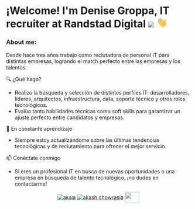 # ¡Welcome! <b> I'm Denise Groppa, IT recruiter at Randstad Digital </b>  <img src="https://images.emojiterra.com/google/noto-emoji/unicode-15/animated/1f680.gif" width="30px">  <img src="https://github.com/ABSphreak/ABSphreak/blob/master/gifs/Hi.gif" width="30px">


### About me:
Desde hace tres años trabajo como reclutadora de personal IT para distintas empresas, logrando el match perfecto entre las empresas y los talentos 

🔍 ¿Qué hago?

- Realizo la búsqueda y selección de distintos perfiles IT: desarrolladores, líderes, arquitectos, infraestructura, data, soporte técnico y otros roles tecnológicos.
- Evalúo tanto habilidades técnicas como soft skills para garantizar un ajuste perfecto entre candidatos y empresas.

🌱 En constante aprendizaje

- Siempre estoy actualizándome sobre las últimas tendencias tecnológicas y de reclutamiento para ofrecer el mejor servicio.

📫 Conéctate conmigo

- Si eres un profesional IT en busca de nuevas oportunidades o una empresa en búsqueda de talento tecnológico, ¡no dudes en contactarme!
<p align="center">
<a href="https://www.linkedin.com/in/denise-groppa/" target="blank"><img align="center" src="https://cdn.jsdelivr.net/npm/simple-icons@3.0.1/icons/linkedin.svg" alt="aksia" height="30" width="40" /></a>
<a href="https://www.facebook.com/denisegroppa/" target="blank"><img align="center" src="https://cdn.jsdelivr.net/npm/simple-icons@3.0.1/icons/facebook.svg" alt="akash chowrasia" height="30" width="40" /></a>
 <a href = "mailto: denise.groppa55@gmail.com"><img align="center" src="https://simpleicons.org/icons/gmail.svg" height="30" width="40" /></a>
</p>
